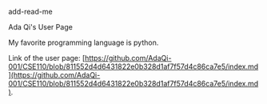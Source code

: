 add-read-me

Ada Qi's User Page

My favorite programming language is python.

Link of the user page: [https://github.com/AdaQi-001/CSE110/blob/811552d4d6431822e0b328d1af7f57d4c86ca7e5/index.md](https://github.com/AdaQi-001/CSE110/blob/811552d4d6431822e0b328d1af7f57d4c86ca7e5/index.md).
